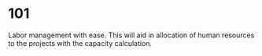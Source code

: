 # 101
Labor management with ease. This will aid in allocation of human resources to the projects with the capacity calculation.
